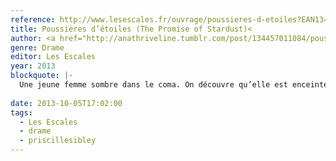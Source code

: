 ```yaml
---
reference: http://www.lesescales.fr/ouvrage/poussieres-d-etoiles?EAN13=9782365690492
title: Poussières d’étoiles (The Promise of Stardust)<
author: <a href="http://anathriveline.tumblr.com/post/134457011084/poussi%C3%A8res-d%C3%A9toiles-the-promise-of-stardust">Priscille Sibley</a>
genre: Drame
editor: Les Escales
year: 2013
blockquote: |-
  Une jeune femme sombre dans le coma. On découvre qu’elle est enceinte de quelques semaines… Dès lors, un terrible dilemme se pose : la maintenir en vie pour laisser une chance au bébé ou débrancher les machines ?
  
date: 2013-10-05T17:02:00
tags:
  - Les Escales
  - drame
  - priscillesibley
---
```

